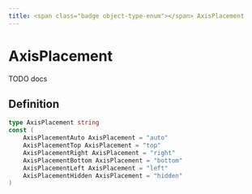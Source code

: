 ```yaml
---
title: <span class="badge object-type-enum"></span> AxisPlacement
---
```

# <span class="badge object-type-enum"></span> AxisPlacement

TODO docs

## Definition

```go
type AxisPlacement string
const (
	AxisPlacementAuto AxisPlacement = "auto"
	AxisPlacementTop AxisPlacement = "top"
	AxisPlacementRight AxisPlacement = "right"
	AxisPlacementBottom AxisPlacement = "bottom"
	AxisPlacementLeft AxisPlacement = "left"
	AxisPlacementHidden AxisPlacement = "hidden"
)

```
